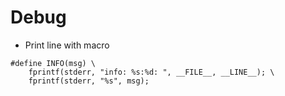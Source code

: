# Debug 
- Print line with macro

```
#define INFO(msg) \
    fprintf(stderr, "info: %s:%d: ", __FILE__, __LINE__); \
    fprintf(stderr, "%s", msg);
 ```
